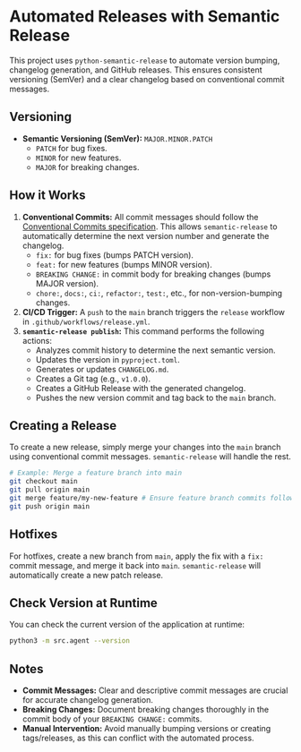 # Automated Releases with Semantic Release

This project uses `python-semantic-release` to automate version bumping, changelog generation, and GitHub releases. This ensures consistent versioning (SemVer) and a clear changelog based on conventional commit messages.

## Versioning

*   **Semantic Versioning (SemVer):** `MAJOR.MINOR.PATCH`
    *   `PATCH` for bug fixes.
    *   `MINOR` for new features.
    *   `MAJOR` for breaking changes.

## How it Works

1.  **Conventional Commits:** All commit messages should follow the [Conventional Commits specification](https://www.conventionalcommits.org/en/v1.0.0/). This allows `semantic-release` to automatically determine the next version number and generate the changelog.
    *   `fix:` for bug fixes (bumps PATCH version).
    *   `feat:` for new features (bumps MINOR version).
    *   `BREAKING CHANGE:` in commit body for breaking changes (bumps MAJOR version).
    *   `chore:`, `docs:`, `ci:`, `refactor:`, `test:`, etc., for non-version-bumping changes.
2.  **CI/CD Trigger:** A `push` to the `main` branch triggers the `release` workflow in `.github/workflows/release.yml`.
3.  **`semantic-release publish`:** This command performs the following actions:
    *   Analyzes commit history to determine the next semantic version.
    *   Updates the version in `pyproject.toml`.
    *   Generates or updates `CHANGELOG.md`.
    *   Creates a Git tag (e.g., `v1.0.0`).
    *   Creates a GitHub Release with the generated changelog.
    *   Pushes the new version commit and tag back to the `main` branch.

## Creating a Release

To create a new release, simply merge your changes into the `main` branch using conventional commit messages. `semantic-release` will handle the rest.

```bash
# Example: Merge a feature branch into main
git checkout main
git pull origin main
git merge feature/my-new-feature # Ensure feature branch commits follow conventional commits
git push origin main
```

## Hotfixes

For hotfixes, create a new branch from `main`, apply the fix with a `fix:` commit message, and merge it back into `main`. `semantic-release` will automatically create a new patch release.

## Check Version at Runtime

You can check the current version of the application at runtime:

```bash
python3 -m src.agent --version
```

## Notes

*   **Commit Messages:** Clear and descriptive commit messages are crucial for accurate changelog generation.
*   **Breaking Changes:** Document breaking changes thoroughly in the commit body of your `BREAKING CHANGE:` commits.
*   **Manual Intervention:** Avoid manually bumping versions or creating tags/releases, as this can conflict with the automated process.
